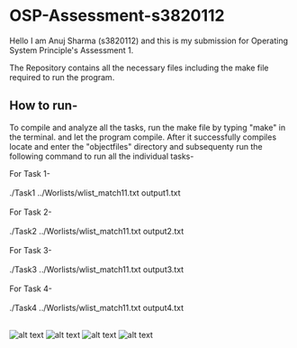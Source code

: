 # OSP-Assessment-s3820112

Hello I am Anuj Sharma (s3820112) and this is my submission for Operating System Principle's Assessment 1.

The Repository contains all the necessary files including the make file required to run the program.

## How to run-

To compile and analyze all the tasks, run the make file by typing "make" in the terminal. and let the program compile. 
After it successfully compiles locate and enter the "objectfiles" directory and subsequenty run the following command to run all the individual tasks- <br />

For Task 1- <br /><br />  ./Task1 ../Worlists/wlist_match11.txt output1.txt <br /><br />
For Task 2- <br /><br />  ./Task2 ../Worlists/wlist_match11.txt output2.txt <br /><br />
For Task 3- <br /><br />  ./Task3 ../Worlists/wlist_match11.txt output3.txt <br /><br />
For Task 4- <br /><br />  ./Task4 ../Worlists/wlist_match11.txt output4.txt <br /><br />

![alt text]()
![alt text]()
![alt text]()
![alt text]()


